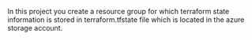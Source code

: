 In this project you create a resource group for which terraform state information is stored in terraform.tfstate file which is located in the azure storage account.
